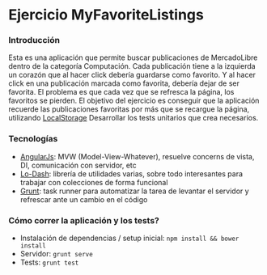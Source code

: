 Ejercicio MyFavoriteListings
=======

### Introducción
Esta es una aplicación que permite buscar publicaciones de MercadoLibre dentro de la categoría Computación.
Cada publicación tiene a la izquierda un corazón que al hacer click debería guardarse como favorito. Y al hacer click en una publicación marcada como favorita, debería dejar de ser favorita.
El problema es que cada vez que se refresca la página, los favoritos se pierden.
El objetivo del ejercicio es conseguir que la aplicación recuerde las publicaciones favoritas por más que se recargue la página, utilizando [LocalStorage](https://github.com/grevory/angular-local-storage)
Desarrollar los tests unitarios que crea necesarios.

### Tecnologías

- [AngularJs](https://angularjs.org/): MVW (Model-View-Whatever), resuelve concerns de vista, DI, comunicación con servidor, etc
- [Lo-Dash](http://lodash.com/): librería de utilidades varias, sobre todo interesantes para trabajar con colecciones de forma funcional
- [Grunt](http://gruntjs.com/): task runner para automatizar la tarea de levantar el servidor y refrescar ante un cambio en el código

### Cómo correr la aplicación y los tests?

- Instalación de dependencias / setup inicial: `npm install && bower install`
- Servidor: `grunt serve`
- Tests: `grunt test`
